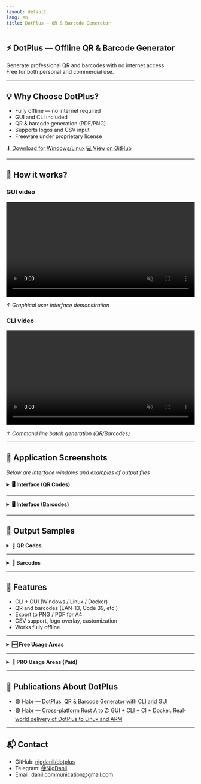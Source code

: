 ```yaml
---
layout: default
lang: en
title: DotPlus — QR & Barcode Generator
---
```


## ⚡ DotPlus — Offline QR & Barcode Generator  
Generate professional QR and barcodes with no internet access.  
Free for both personal and commercial use.

---

## 💡 Why Choose DotPlus?

- Fully offline — no internet required
- GUI and CLI included
- QR & barcode generation (PDF/PNG)
- Supports logos and CSV input
- Freeware under proprietary license


<p style="margin: 1em 0;">
  <a href="https://github.com/nigdanil/dotplus/releases" class="btn">⬇ Download for Windows/Linux</a>
  <a href="https://github.com/nigdanil/dotplus" class="btn">💻 View on GitHub</a>
</p>

---

## 🎥 How it works?
### GUI video
<video loop muted playsinline controls width="100%">
  <source src="/dotplus/assets/video/GUI.mp4" type="video/mp4">
  Your browser does not support the video tag.
</video>
<p><em>↑ Graphical user interface demonstration</em></p>

### CLI video
<video loop muted playsinline controls width="100%">
  <source src="/dotplus/assets/video/300_QR-Codes.mp4" type="video/mp4">
  Your browser does not support the video tag.
</video>
<p><em>↑ Command line batch generation (QR/Barcodes)</em></p>

---

## 📸 Application Screenshots
<em>Below are interface windows and examples of output files</em>

<details markdown="1">
<summary><strong>🖥️ Interface (QR Codes)</strong></summary>

<div class="screenshot-gallery">
  <a href="/dotplus/assets/screenshots/en/qr/ui/1.png" target="_blank"><img src="/dotplus/assets/screenshots/en/qr/ui/1.png" alt="GUI 1"></a>
  <a href="/dotplus/assets/screenshots/en/qr/ui/2.png" target="_blank"><img src="/dotplus/assets/screenshots/en/qr/ui/2.png" alt="GUI 2"></a>
  <a href="/dotplus/assets/screenshots/en/qr/ui/3.png" target="_blank"><img src="/dotplus/assets/screenshots/en/qr/ui/3.png" alt="GUI 3"></a>
  <a href="/dotplus/assets/screenshots/en/qr/ui/4.png" target="_blank"><img src="/dotplus/assets/screenshots/en/qr/ui/4.png" alt="GUI 4"></a>
  <a href="/dotplus/assets/screenshots/en/qr/ui/5.png" target="_blank"><img src="/dotplus/assets/screenshots/en/qr/ui/5.png" alt="GUI 5"></a>
  <a href="/dotplus/assets/screenshots/en/qr/ui/6.png" target="_blank"><img src="/dotplus/assets/screenshots/en/qr/ui/6.png" alt="GUI 6"></a>
  <a href="/dotplus/assets/screenshots/en/qr/ui/7.png" target="_blank"><img src="/dotplus/assets/screenshots/en/qr/ui/7.png" alt="GUI 7"></a>
  <a href="/dotplus/assets/screenshots/en/qr/ui/8.png" target="_blank"><img src="/dotplus/assets/screenshots/en/qr/ui/8.png" alt="GUI 8"></a>
</div>

</details>

---

<details markdown="1">
<summary><strong>🖥️ Interface (Barcodes)</strong></summary>

<div class="screenshot-gallery">
  <a href="/dotplus/assets/screenshots/en/barcodes/ui/1.png" target="_blank"><img src="/dotplus/assets/screenshots/en/barcodes/ui/1.png" alt="GUI 1"></a>
  <a href="/dotplus/assets/screenshots/en/barcodes/ui/2.png" target="_blank"><img src="/dotplus/assets/screenshots/en/barcodes/ui/2.png" alt="GUI 2"></a>
  <a href="/dotplus/assets/screenshots/en/barcodes/ui/3.png" target="_blank"><img src="/dotplus/assets/screenshots/en/barcodes/ui/3.png" alt="GUI 3"></a>
</div>

</details>

---

## 🧾 Output Samples

<details markdown="1">
<summary><strong>🔳 QR Codes</strong></summary>

<div class="screenshot-gallery">
  <a href="/dotplus/assets/screenshots/en/qr/res/1.png" target="_blank"><img src="/dotplus/assets/screenshots/en/qr/res/1.png" alt="QR-code-1"></a>
  <a href="/dotplus/assets/screenshots/en/qr/res/2.png" target="_blank"><img src="/dotplus/assets/screenshots/en/qr/res/2.png" alt="QR-code-2"></a>
</div>

</details>

---

<details markdown="1">
<summary><strong>🔳 Barcodes</strong></summary>

<div class="screenshot-gallery">
  <a href="/dotplus/assets/screenshots/en/barcodes/res/1.png" target="_blank"><img src="/dotplus/assets/screenshots/en/barcodes/res/1.png" alt="Barcode-1"></a>
  <a href="/dotplus/assets/screenshots/en/barcodes/res/2.png" target="_blank"><img src="/dotplus/assets/screenshots/en/barcodes/res/2.png" alt="Barcode-2"></a>
  <a href="/dotplus/assets/screenshots/en/barcodes/res/3.png" target="_blank"><img src="/dotplus/assets/screenshots/en/barcodes/res/3.png" alt="Barcode-3"></a>
</div>

</details>

---

## 🚀 Features

- CLI + GUI (Windows / Linux / Docker)
- QR and barcodes (EAN-13, Code 39, etc.)
- Export to PNG / PDF for A4
- CSV support, logo overlay, customization
- Works fully offline

---

<details markdown="1">
<summary><strong>🆓 Free Usage Areas</strong></summary>

{% include_relative applying_free_en.md %}

</details>

---

<details markdown="1">
<summary><strong>💼 PRO Usage Areas (Paid)</strong></summary>

{% include_relative applying_pro_en.md %}

</details>

---

## 📰 Publications About DotPlus

- [🟣 Habr — DotPlus: QR & Barcode Generator with CLI and GUI](https://habr.com/ru/articles/921570/)
- [🟣 Habr — Cross-platform Rust A to Z: GUI + CLI + CI + Docker. Real-world delivery of DotPlus to Linux and ARM](https://habr.com/ru/articles/924976/)

---

## 📬 Contact

- GitHub: [nigdanil/dotplus](https://github.com/nigdanil/dotplus)
- Telegram: [@NigDanil](https://t.me/NigDanil)
- Email: danil.communication@gmail.com

